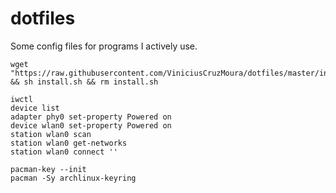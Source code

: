 # dotfiles

Some config files for programs I actively use.
```
wget "https://raw.githubusercontent.com/ViniciusCruzMoura/dotfiles/master/install.sh" && sh install.sh && rm install.sh
```

```
iwctl
device list
adapter phy0 set-property Powered on
device wlan0 set-property Powered on
station wlan0 scan
station wlan0 get-networks
station wlan0 connect ''

pacman-key --init
pacman -Sy archlinux-keyring
```
